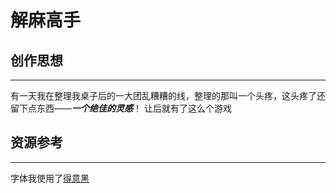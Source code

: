 # 解麻高手

## 创作思想

---

有一天我在整理我桌子后的一大团乱糟糟的线，整理的那叫一个头疼，这头疼了还留下点东西——***一个绝佳的灵感***！
让后就有了这么个游戏

## 资源参考

---

字体我使用了[得意黑](https://github.com/atelier-anchor/smiley-sans)